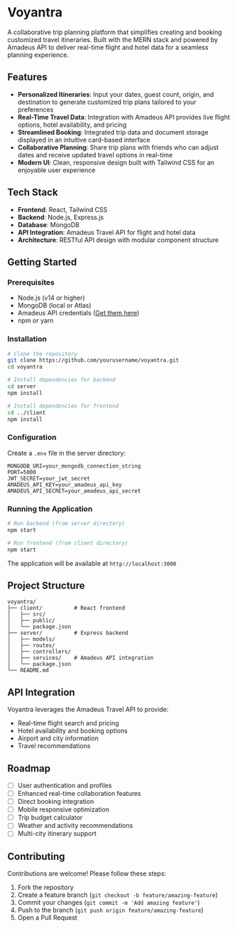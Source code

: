 # Voyantra
A collaborative trip planning platform that simplifies creating and booking customized travel itineraries. Built with the MERN stack and powered by Amadeus API to deliver real-time flight and hotel data for a seamless planning experience.

## Features
- **Personalized Itineraries**: Input your dates, guest count, origin, and destination to generate customized trip plans tailored to your preferences
- **Real-Time Travel Data**: Integration with Amadeus API provides live flight options, hotel availability, and pricing
- **Streamlined Booking**: Integrated trip data and document storage displayed in an intuitive card-based interface
- **Collaborative Planning**: Share trip plans with friends who can adjust dates and receive updated travel options in real-time
- **Modern UI**: Clean, responsive design built with Tailwind CSS for an enjoyable user experience

## Tech Stack
- **Frontend**: React, Tailwind CSS
- **Backend**: Node.js, Express.js
- **Database**: MongoDB
- **API Integration**: Amadeus Travel API for flight and hotel data
- **Architecture**: RESTful API design with modular component structure

## Getting Started

### Prerequisites
- Node.js (v14 or higher)
- MongoDB (local or Atlas)
- Amadeus API credentials ([Get them here](https://developers.amadeus.com/))
- npm or yarn

### Installation
```bash
# Clone the repository
git clone https://github.com/yourusername/voyantra.git
cd voyantra

# Install dependencies for backend
cd server
npm install

# Install dependencies for frontend
cd ../client
npm install
```

### Configuration
Create a `.env` file in the server directory:
```
MONGODB_URI=your_mongodb_connection_string
PORT=5000
JWT_SECRET=your_jwt_secret
AMADEUS_API_KEY=your_amadeus_api_key
AMADEUS_API_SECRET=your_amadeus_api_secret
```

### Running the Application
```bash
# Run backend (from server directory)
npm start

# Run frontend (from client directory)
npm start
```

The application will be available at `http://localhost:3000`

## Project Structure
```
voyantra/
├── client/          # React frontend
│   ├── src/
│   ├── public/
│   └── package.json
├── server/          # Express backend
│   ├── models/
│   ├── routes/
│   ├── controllers/
│   ├── services/    # Amadeus API integration
│   └── package.json
└── README.md
```

## API Integration
Voyantra leverages the Amadeus Travel API to provide:
- Real-time flight search and pricing
- Hotel availability and booking options
- Airport and city information
- Travel recommendations

## Roadmap
- [ ] User authentication and profiles
- [ ] Enhanced real-time collaboration features
- [ ] Direct booking integration
- [ ] Mobile responsive optimization
- [ ] Trip budget calculator
- [ ] Weather and activity recommendations
- [ ] Multi-city itinerary support

## Contributing
Contributions are welcome! Please follow these steps:
1. Fork the repository
2. Create a feature branch (`git checkout -b feature/amazing-feature`)
3. Commit your changes (`git commit -m 'Add amazing feature'`)
4. Push to the branch (`git push origin feature/amazing-feature`)
5. Open a Pull Request
